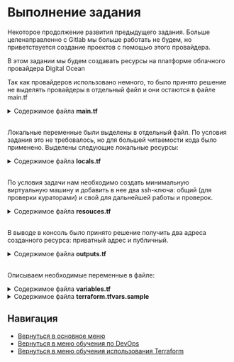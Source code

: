 Выполнение задания
===

<p> Некоторое продолжение развития предыдущего задания. Больше целенаправленно с Gitlab мы больше работать не будем, но приветствуется создание проектов с помощью этого провайдера.</p>
<p>В этом задании мы будем создавать ресурсы на платформе облачного провайдера Digital Ocean</p>
<p>Так как провайдеров использовано немного, то было принято решение не выделять провайдеры в отдельный файл и они остаются в файле main.tf</p>

<details>
<summary>Содержимое файла <b>main.tf</b></summary>

```yml
terraform {
  required_providers {
    digitalocean = {
      source = "digitalocean/digitalocean"
      version = "~> 2.0"
    }
  }
}

provider "digitalocean" {
  token = var.do_token
}

```

</details>

<br>Локальные переменные были выделены в отдельный файл. По условия задания это не требовалось, но для большей читаемости кода было применено. Выделены следующие локальные ресурсы:</p>

<details>
<summary>Содержимое файла <b>locals.tf</b></summary>

```yml
locals {
  sizes = {
    nano      = "s-1vcpu-1gb"
    micro     = "s-2vcpu-2gb"
    small     = "s-2vcpu-4gb"
    medium    = "s-4vcpu-8gb"
    large     = "s-6vcpu-16gb"
    x-large   = "s-8vcpu-32gb"
    xx-large  = "s-16vcpu-64gb"
    xxx-large = "s-24vcpu-128gb"
    maximum   = "s-32vcpu-192gb"
  }

  regions = {
    new_york_1    = "nyc1"
    new_york_3    = "nyc3"
    san_francisco = "sfo3"
    amsterdam     = "ams3"
    singapore     = "sgp1"
    london        = "lon1"
    frankfurt     = "fra1"
    toronto       = "tor1"
    india         = "blr1"
  }
}

```

</details>

<br>По условия задачи нам необходимо создать минимальную виртуальную машину и добавить в нее два ssh-ключа: общий (для проверки кураторами) и свой для дальнейшей работы и проверок.

<details>
<summary>Содержимое файла <b>resouces.tf</b></summary>

```yml
resource "digitalocean_droplet" "srv" {
  image  = var.vm_img
  name   = var.vm_name
  region = local.regions.frankfurt
  size   = local.sizes.nano
  tags   = [var.tag_cources, var.tag_task, var.tag_user_email]
  ssh_keys = [data.digitalocean_ssh_key.shared.id, digitalocean_ssh_key.user.id]
}

data "digitalocean_ssh_key" "shared" {
  name = var.ssh_pub_key_shared
}

resource "digitalocean_ssh_key" "user" {
  name       = "Terraform user key"
  public_key = file(var.ssh_pub_key_user)
}

```

</details>

<br>В выводе в консоль было принято решение получить два адреса созданного ресурса: приватный адрес и публичный.

<details>
<summary>Содержимое файла <b>outputs.tf</b></summary>

```yml
output "ipv4_public" {
  description = "DigitalOcean output IPv4 public address"
  value       = digitalocean_droplet.srv.ipv4_address
}

output "ipv4_private" {
  description = "DigitalOcean output IPv4 private address"
  value       = digitalocean_droplet.srv.ipv4_address_private
}

```

</details>

<br>Описываем необходимые переменные в файле:

<details>
<summary>Содержимое файла <b>variables.tf</b></summary>

```yml
variable "do_token" {
  type = string
  sensitive = true
}

variable "ssh_pub_key_shared" {
  type = string
  sensitive = true
}

variable "ssh_pub_key_user" {
  type = string
  sensitive = true
}

variable "tag_task" {
  type = string
}

variable "tag_user_email" {
  type = string
}

variable "tag_cources" {
  type = string
}

variable "vm_name" {
  type = string
  default = "test"
}

variable "vm_img" {
  type = string
  default = "ubuntu-20-04-x64"
}

```

</details>

<details>
<summary>Содержимое файла <b>terraform.tfvars.sample</b></summary>

```yml
do_token = "your_do_token"
tag_task = "task_name:your_task"
tag_user_email = "user_email:your_email"
tag_cources = "cources:your_cources"
vm_name = "do_vm-name"
vm_img = "ubuntu-20-04-x64"
ssh_pub_key_shared = "SHARED_SSH_KEY"
ssh_pub_key_user = "PATH_to_YOUR_SSH_KEY"

```

</details>

Навигация
---

* [Вернуться в основное меню](../../README.md)
* [Вернуться в меню обучения по DevOps](../README.md)
* [Вернуться в меню обучения использования Terraform](./README.md)

